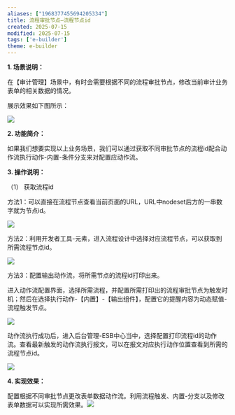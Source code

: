 ```yaml
---
aliases: ["1968377455694205334"]
title: 流程审批节点—流程节点id
created: 2025-07-15
modified: 2025-07-15
tags: ['e-builder']
theme: e-builder
---
```


**1. 场景说明：**

在【审计管理】场景中，有时会需要根据不同的流程审批节点，修改当前审计业务表单的相关数据的情况。

展示效果如下图所示：

![](d66ee426a8d09e5fdb7a4574bef2c424.jpg)

**2. 功能简介：**

如果我们想要实现以上业务场景，我们可以通过获取不同审批节点的流程id配合动作流执行动作-内置-条件分支来对配置应动作流。

**3. 操作说明：**

（1） 获取流程id

方法1：可以直接在流程节点查看当前页面的URL，URL中nodeset后方的一串数字就为节点id。

![](1a12689a4ff788d64fc8ac77eb263418.jpg)

方法2：利用开发者工具-元素，进入流程设计中选择对应流程节点，可以获取到所需流程节点id。

![](814060caea13601b7f2ca0ce75a3f7c1.jpg)

方法3：配置输出动作流，将所需节点的流程id打印出来。

进入动作流配置界面，选择所需流程，并配置所需打印出的流程审批节点为触发时机；然后在选择执行动作-【内置】-【输出组件】，配置它的提醒内容为动态赋值-流程触发节点。

![](eaf2d28b17f3c95f6ca95b62b9a9a872.jpg)

动作流执行成功后，进入后台管理-ESB中心当中，选择配置打印流程id的动作流。查看最新触发的动作流执行报文，可以在报文对应执行动作位置查看到所需的流程节点id。

![](699b8468fdeb8e732c4012cd913b2afc.jpg)

**4. 实现效果：**

配置根据不同审批节点更改表单数据动作流。利用流程触发、内置-分支以及修改表单数据可以实现所需效果。![](0a443afbb4987010cd145791094dca98.jpg)